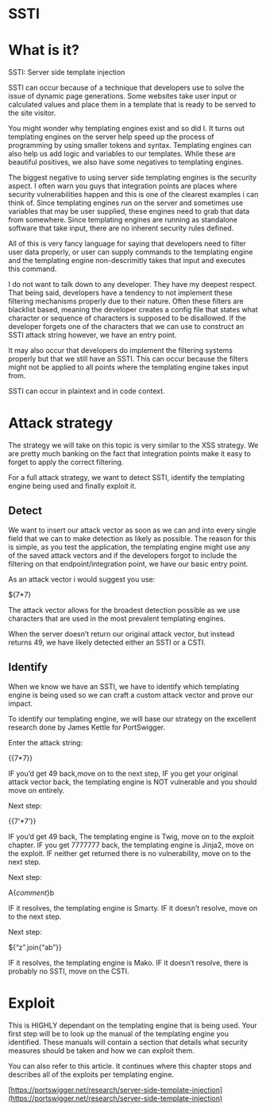 # SSTI

# What is it?

SSTI: Server side template injection

SSTI can occur because of a technique that developers use to solve the issue of dynamic page generations. Some websites take user input or calculated values and place them in a template that is ready to be served to the site visitor. 

You might wonder why templating engines exist and so did I. It turns out templating engines on the server help speed up the process of programming by using smaller tokens and syntax. Templating engines can also help us add logic and variables to our templates. While these are beautiful positives, we also have some negatives to templating engines.

The biggest negative to using server side templating engines is the security aspect. I often warn you guys that integration points are places where security vulnerabilities happen and this is one of the clearest examples i can think of. Since templating engines run on the server and sometimes use variables that may be user supplied, these engines need to grab that data from somewhere. Since templating engines are running as standalone software that take input, there are no inherent security rules defined. 

All of this is very fancy language for saying that developers need to filter user data properly, or user can supply commands to the templating engine and the templating engine non-descrimitly takes that input and executes this command. 

I do not want to talk down to any developer. They have my deepest respect. That being said, developers have a tendency to not implement these filtering mechanisms properly due to their nature. Often these filters are blacklist based, meaning the developer creates a config file that states what character or sequence of characters is supposed to be disallowed. If the developer forgets one of the characters that we can use to construct an SSTI attack string however, we have an entry point.

It may also occur that developers do implement the filtering systems properly but that we still have an SSTI. This can occur because the filters might not be applied to all points where the templating engine takes input from.

SSTI can occur in plaintext and in code context. 

# Attack strategy

The strategy we will take on this topic is very similar to the XSS strategy. We are pretty much banking on the fact that integration points make it easy to forget to apply the correct filtering. 

For a full attack strategy, we want to detect SSTI, identify the templating engine being used and finally exploit it.

## Detect

We want to insert our attack vector as soon as we can and into every single field that we can to make detection as likely as possible. The reason for this is simple, as you test the application, the templating engine might use any of the saved attack vectors and if the developers forgot to include the filtering on that endpoint/integration point, we have our basic entry point. 

As an attack vector i would suggest you use:

${7*7}

The attack vector allows for the broadest detection possible as we use characters that are used in the most prevalent templating engines.

When the server doesn’t return our original attack vector, but instead returns 49, we have likely detected either an SSTI or a CSTI. 

## Identify

When we know we have an SSTI, we have to identify which templating engine is being used so we can craft a custom attack vector and prove our impact. 

To identify our templating engine, we will base our strategy on the excellent research done by James Kettle for PortSwigger.

Enter the attack string:

{{7*7}}

IF you’d get 49 back,move on to the next step, IF you get your original attack vector back, the templating engine is NOT vulnerable and you should move on entirely.

Next step:

{{7’*7’}}

IF you’d get 49 back, The templating engine is Twig, move on to the exploit chapter. IF you get 7777777 back, the templating engine is Jinja2, move on the exploit. IF neither get returned there is no vulnerability, move on to the next step.

Next step:

A{*comment*}b

IF it resolves, the templating engine is Smarty. IF it doesn’t resolve, move on to the next step.

Next step:

${“z”.join{“ab”}}

IF it resolves, the templating engine is Mako. IF it doesn’t resolve, there is probably no SSTI, move on the CSTI.

# Exploit

This is HIGHLY dependant on the templating engine that is being used. Your first step will be to look up the manual of the templating engine you identified. These manuals will contain a section that details what security measures should be taken and how we can exploit them. 

You can also refer to this article. It continues where this chapter stops and describes all of the exploits per templating engine.

[https://portswigger.net/research/server-side-template-injection](https://portswigger.net/research/server-side-template-injection)